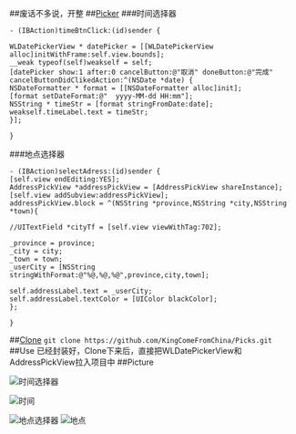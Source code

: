 ##废话不多说，开整
##[Picker](http://www.jianshu.com/p/a7d02e535084)
###时间选择器
```
- (IBAction)timeBtnClick:(id)sender {

WLDatePickerView * datePicker = [[WLDatePickerView alloc]initWithFrame:self.view.bounds];
__weak typeof(self)weakself = self;
[datePicker show:1 after:0 cancelButton:@"取消" doneButton:@"完成"  cancelButtonDidClikedAction:^(NSDate *date) {
NSDateFormatter * format = [[NSDateFormatter alloc]init];
[format setDateFormat:@"  yyyy-MM-dd HH:mm"];
NSString * timeStr = [format stringFromDate:date];
weakself.timeLabel.text = timeStr;
}];

}

```
###地点选择器
```
- (IBAction)selectAdress:(id)sender {
[self.view endEditing:YES];
AddressPickView *addressPickView = [AddressPickView shareInstance];
[self.view addSubview:addressPickView];
addressPickView.block = ^(NSString *province,NSString *city,NSString *town){

//UITextField *cityTf = [self.view viewWithTag:702];

_province = province;
_city = city;
_town = town;
_userCity = [NSString stringWithFormat:@"%@,%@,%@",province,city,town];

self.addressLabel.text = _userCity;
self.addressLabel.textColor = [UIColor blackColor];
};

}
```

##[Clone](https://github.com/KingComeFromChina/Picks.git)
`git clone https://github.com/KingComeFromChina/Picks.git`
##Use
已经封装好，Clone下来后，直接把WLDatePickerView和AddressPickView拉入项目中
##Picture

![时间选择器](http://upload-images.jianshu.io/upload_images/3873966-926cd5983abf5e07.png?imageMogr2/auto-orient/strip%7CimageView2/2/w/1240)

![时间](http://upload-images.jianshu.io/upload_images/3873966-8f9d3fa981b4edc2.png?imageMogr2/auto-orient/strip%7CimageView2/2/w/1240)

![地点选择器](http://upload-images.jianshu.io/upload_images/3873966-da414e65fd1466fc.png?imageMogr2/auto-orient/strip%7CimageView2/2/w/1240)
![地点](http://upload-images.jianshu.io/upload_images/3873966-65820a6a93e6f2be.png?imageMogr2/auto-orient/strip%7CimageView2/2/w/1240)
